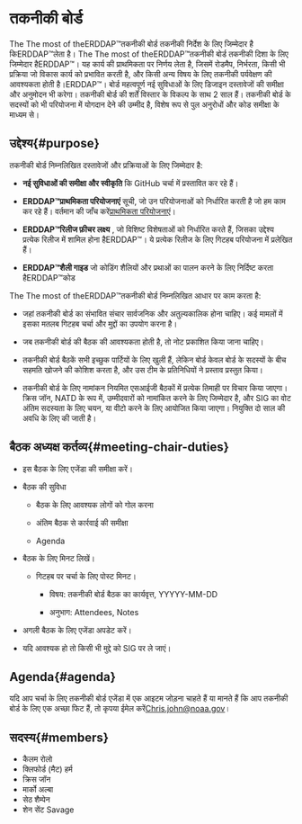# तकनीकी बोर्ड

The The most of theERDDAP™तकनीकी बोर्ड तकनीकी निर्देश के लिए जिम्मेदार है किERDDAP™लेता है। The The most of theERDDAP™तकनीकी बोर्ड तकनीकी दिशा के लिए जिम्मेदार हैERDDAP™। यह कार्य की प्राथमिकता पर निर्णय लेता है, जिसमें रोडमैप, निर्भरता, किसी भी प्रक्रिया जो विकास कार्य को प्रभावित करती है, और किसी अन्य विषय के लिए तकनीकी पर्यवेक्षण की आवश्यकता होती है।ERDDAP™। बोर्ड महत्वपूर्ण नई सुविधाओं के लिए डिजाइन दस्तावेजों की समीक्षा और अनुमोदन भी करेगा। तकनीकी बोर्ड की शर्तें विस्तार के विकल्प के साथ 2 साल हैं। तकनीकी बोर्ड के सदस्यों को भी परियोजना में योगदान देने की उम्मीद है, विशेष रूप से पुल अनुरोधों और कोड समीक्षा के माध्यम से।

## उद्देश्य{#purpose} 

तकनीकी बोर्ड निम्नलिखित दस्तावेजों और प्रक्रियाओं के लिए जिम्मेदार है:

*  **नई सुविधाओं की समीक्षा और स्वीकृति** कि GitHub चर्चा में प्रस्तावित कर रहे हैं।

*  **ERDDAP™प्राथमिकता परियोजनाएं** सूची, जो उन परियोजनाओं को निर्धारित करती है जो हम काम कर रहे हैं। वर्तमान की जाँच करें[प्राथमिकता परियोजनाएं](https://github.com/ERDDAP/erddap/issues/158)।

*  **ERDDAP™रिलीज फ़ीचर लक्ष्य** , जो विशिष्ट विशेषताओं को निर्धारित करते हैं, जिसका उद्देश्य प्रत्येक रिलीज में शामिल होना हैERDDAP™। ये प्रत्येक रिलीज के लिए गिटहब परियोजना में प्रलेखित हैं।

*  **ERDDAP™शैली गाइड** जो कोडिंग शैलियों और प्रथाओं का पालन करने के लिए निर्दिष्ट करता हैERDDAP™कोड

The The most of theERDDAP™तकनीकी बोर्ड निम्नलिखित आधार पर काम करता है:

* जहां तकनीकी बोर्ड का संभावित संचार सार्वजनिक और अतुल्यकालिक होना चाहिए। कई मामलों में इसका मतलब गिटहब चर्चा और मुद्दों का उपयोग करना है।

* जब तकनीकी बोर्ड की बैठक की आवश्यकता होती है, तो नोट प्रकाशित किया जाना चाहिए।

* तकनीकी बोर्ड बैठकें सभी इच्छुक पार्टियों के लिए खुली हैं, लेकिन बोर्ड केवल बोर्ड के सदस्यों के बीच सहमति खोजने की कोशिश करता है, और उस टीम के प्रतिनिधियों ने प्रस्ताव प्रस्तुत किया।

* तकनीकी बोर्ड के लिए नामांकन नियमित एसआईजी बैठकों में प्रत्येक तिमाही पर विचार किया जाएगा। क्रिस जॉन, NATD के रूप में, उम्मीदवारों को नामांकित करने के लिए जिम्मेदार है, और SIG का वोट अंतिम सदस्यता के लिए चयन, या वीटो करने के लिए आयोजित किया जाएगा। नियुक्ति दो साल की अवधि के लिए की जाती है।

## बैठक अध्यक्ष कर्तव्य{#meeting-chair-duties} 

- इस बैठक के लिए एजेंडा की समीक्षा करें।

- बैठक की सुविधा

  - बैठक के लिए आवश्यक लोगों को गोल करना

  - अंतिम बैठक से कार्रवाई की समीक्षा

  - Agenda

- बैठक के लिए मिनट लिखें।

  - गिटहब पर चर्चा के लिए पोस्ट मिनट।

    - विषय: तकनीकी बोर्ड बैठक का कार्यवृत्त, YYYYY-MM-DD

    - अनुभाग: Attendees, Notes

- अगली बैठक के लिए एजेंडा अपडेट करें।

- यदि आवश्यक हो तो किसी भी मुद्दे को SIG पर ले जाएं।

## Agenda{#agenda} 

यदि आप चर्चा के लिए तकनीकी बोर्ड एजेंडा में एक आइटम जोड़ना चाहते हैं या मानते हैं कि आप तकनीकी बोर्ड के लिए एक अच्छा फिट हैं, तो कृपया ईमेल करें[Chris.john@noaa.gov](mailto:chris.john@noaa.gov)।

## सदस्य{#members} 

* कैलम रोलो
* क्लिफोर्ड (मैट) हर्म
* क्रिस जॉन
* मार्को अल्बा
* सेठ शैम्पेन
* शेन सेंट Savage

